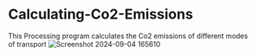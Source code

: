 # Calculating-Co2-Emissions
This Processing program calculates the Co2 emissions of different modes of transport 
![Screenshot 2024-09-04 165610](https://github.com/user-attachments/assets/98907c06-c3b3-4a17-ba4a-06b41ae96b17)
